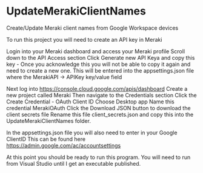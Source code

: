 # UpdateMerakiClientNames
Create/Update Meraki client names from Google Workspace devices

To run this project you will need to create an API key in Meraki

Login into your Meraki dashboard and access your Meraki profile 
Scroll down to the API Access section
Click Generate new API Keya and copy this key - Once you acknowledge this you will not be able to copy it again and need to create a new one.
This will be entered into the appsettings.json file where the MerakiAPI -> APIKey key/value field

Next log into https://console.cloud.google.com/apis/dashboard
Create a new project called Meraki
Then navigate to the Credentials section
Click the Create Credential - OAuth Client ID
Choose Desktop app
Name this credential MerakiOAuth
Click the Download JSON button to download the client secrets file
Rename this file client_secrets.json and copy this into the UpdateMerakiClientNames folder.

In the appsettings.json file you will also need to enter in your Google ClientID
This can be found here https://admin.google.com/ac/accountsettings

At this point you should be ready to run this program. You will need to run from Visual Studio until I get an executable published.
